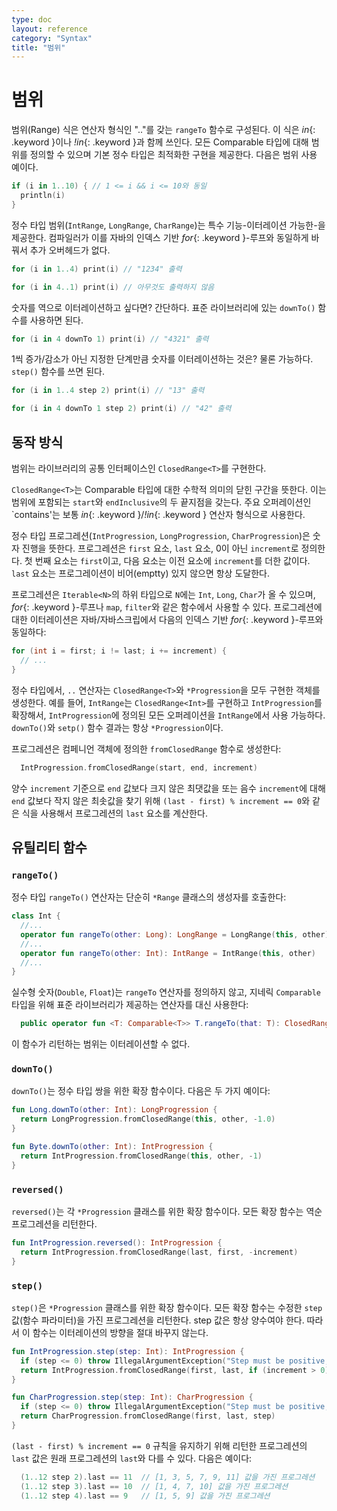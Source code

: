 ```yaml
---
type: doc
layout: reference
category: "Syntax"
title: "범위"
---
```


# 범위

범위(Range) 식은 연산자 형식인 ".."를 갖는 `rangeTo` 함수로 구성된다. 이 식은 *in*{: .keyword }이나 *!in*{: .keyword }과 함께 쓰인다.
모든 Comparable 타입에 대해 범위를 정의할 수 있으며 기본 정수 타입은 최적화한 구현을 제공한다. 다음은 범위 사용 예이다.

``` kotlin
if (i in 1..10) { // 1 <= i && i <= 10와 동일
  println(i)
}
```

정수 타입 범위(`IntRange`, `LongRange`, `CharRange`)는 특수 기능-이터레이션 가능한-을 제공한다.
컴파일러가 이를 자바의 인덱스 기반 *for*{: .keyword }-루프와 동일하게 바꿔서 추가 오버헤드가 없다.

``` kotlin
for (i in 1..4) print(i) // "1234" 출력

for (i in 4..1) print(i) // 아무것도 출력하지 않음
```

숫자를 역으로 이터레이션하고 싶다면? 간단하다. 표준 라이브러리에 있는 `downTo()` 함수를 사용하면 된다.

``` kotlin
for (i in 4 downTo 1) print(i) // "4321" 출력
```

1씩 증가/감소가 아닌 지정한 단계만큼 숫자를 이터레이션하는 것은? 물론 가능하다. `step()` 함수를 쓰면 된다.

``` kotlin
for (i in 1..4 step 2) print(i) // "13" 출력

for (i in 4 downTo 1 step 2) print(i) // "42" 출력
```


## 동작 방식

범위는 라이브러리의 공통 인터페이스인 `ClosedRange<T>`를 구현한다.

`ClosedRange<T>`는 Comparable 타입에 대한 수학적 의미의 닫힌 구간을 뜻한다.
이는 범위에 포함되는 `start`와 `endInclusive`의 두 끝지점을 갖는다.
주요 오퍼레이션인 `contains'는 보통 *in*{: .keyword }/*!in*{: .keyword } 연산자 형식으로 사용한다.

정수 타입 프로그레션(`IntProgression`, `LongProgression`, `CharProgression`)은 숫자 진행을 뜻한다.
프로그레션은 `first` 요소, `last` 요소, 0이 아닌 `increment`로 정의한다.
첫 번째 요소는 `first`이고, 다음 요소는 이전 요소에 `increment`를 더한 값이다.
`last` 요소는 프로그레이션이 비어(emptty) 있지 않으면 항상 도달한다.

프로그레션은 `Iterable<N>`의 하위 타입으로 `N`에는 `Int`, `Long`, `Char`가 올 수 있으며,
*for*{: .keyword }-루프나 `map`, `filter`와 같은 함수에서 사용할 수 있다.
프로그레션에 대한 이터레이션은 자바/자바스크립에서 다음의 인덱스 기반 *for*{: .keyword }-루프와 동일하다:

``` java
for (int i = first; i != last; i += increment) {
  // ...
}
```

정수 타입에서, `..` 연산자는 `ClosedRange<T>`와 `*Progression`을 모두 구현한 객체를 생성한다.
예를 들어, `IntRange`는 `ClosedRange<Int>`를 구현하고 `IntProgression`를 확장해서, `IntProgression`에 정의된 모든 오퍼레이션을 `IntRange`에서 사용 가능하다.
`downTo()`와 `setp()` 함수 결과는 항상 `*Progression`이다.

프로그레션은 컴페니언 객체에 정의한 `fromClosedRange` 함수로 생성한다:

``` kotlin
  IntProgression.fromClosedRange(start, end, increment)
```

양수 `increment` 기준으로 `end` 값보다 크지 않은 최댓값을 또는 음수 `increment`에 대해 `end` 값보다 작지 않은 최솟값을 찾기 위해 `(last - first) % increment == 0`와 같은 식을 사용해서 프로그레션의 `last` 요소를 계산한다.


## 유틸리티 함수

### `rangeTo()`

정수 타입 `rangeTo()` 연산자는 단순히 `*Range` 클래스의 생성자를 호출한다:

``` kotlin
class Int {
  //...
  operator fun rangeTo(other: Long): LongRange = LongRange(this, other)
  //...
  operator fun rangeTo(other: Int): IntRange = IntRange(this, other)
  //...
}
```

실수형 숫자(`Double`, `Float`)는 `rangeTo` 연산자를 정의하지 않고, 지네릭 `Comparable` 타입을 위해 표준 라이브러리가 제공하는 연산자를 대신 사용한다:

``` kotlin
  public operator fun <T: Comparable<T>> T.rangeTo(that: T): ClosedRange<T>
```

이 함수가 리턴하는 범위는 이터레이션할 수 없다.

### `downTo()`

 `downTo()`는 정수 타입 쌍을 위한 확장 함수이다. 다음은 두 가지 예이다:

``` kotlin
fun Long.downTo(other: Int): LongProgression {
  return LongProgression.fromClosedRange(this, other, -1.0)
}

fun Byte.downTo(other: Int): IntProgression {
  return IntProgression.fromClosedRange(this, other, -1)
}
```

### `reversed()`

`reversed()`는 각 `*Progression` 클래스를 위한 확장 함수이다.
모든 확장 함수는 역순 프로그레션을 리턴한다.

``` kotlin
fun IntProgression.reversed(): IntProgression {
  return IntProgression.fromClosedRange(last, first, -increment)
}
```

### `step()`

`step()`은 `*Progression` 클래스를 위한 확장 함수이다.
모든 확장 함수는 수정한 `step` 값(함수 파라미터)을 가진 프로그레션을 리턴한다.
step 값은 항상 양수여야 한다. 따라서 이 함수는 이터레이션의 방향을 절대 바꾸지 않는다.

``` kotlin
fun IntProgression.step(step: Int): IntProgression {
  if (step <= 0) throw IllegalArgumentException("Step must be positive, was: $step")
  return IntProgression.fromClosedRange(first, last, if (increment > 0) step else -step)
}

fun CharProgression.step(step: Int): CharProgression {
  if (step <= 0) throw IllegalArgumentException("Step must be positive, was: $step")
  return CharProgression.fromClosedRange(first, last, step)
}
```

`(last - first) % increment == 0` 규칙을 유지하기 위해 리턴한 프로그레션의 `last` 값은 원래 프로그레션의 `last`와 다를 수 있다. 다음은 예이다:

``` kotlin
  (1..12 step 2).last == 11  // [1, 3, 5, 7, 9, 11] 값을 가진 프로그레션
  (1..12 step 3).last == 10  // [1, 4, 7, 10] 값을 가진 프로그레션
  (1..12 step 4).last == 9   // [1, 5, 9] 값을 가진 프로그레션
```

